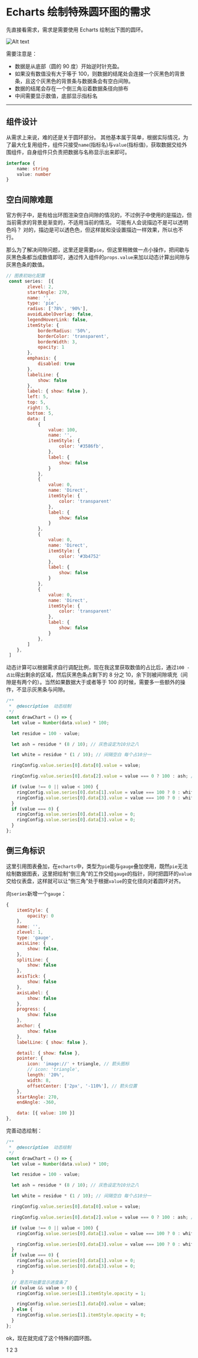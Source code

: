 # Echarts 绘制特殊圆环图的需求

先直接看需求，需求是需要使用 Echarts 绘制出下图的圆环。

![Alt text](../../assets/webSkill/ringxq.png)

需要注意是：

- 数据是从底部（圆的 90 度）开始逆时针充盈。
- 如果没有数值没有大于等于 100，则数据的结尾处会连接一个灰黑色的背景条，且这个灰黑色的背景条与数据条会有空白间隙。
- 数据的结尾会存在一个倒三角沿着数据条径向排布
- 中间需要显示数值，底部显示指标名

---

## 组件设计

从需求上来说，难的还是关于圆环部分。 其他基本属于简单，根据实际情况，为了最大化复用组件，组件只接受`name`(指标名)与`value`(指标值)，获取数据交给外围组件，自身组件只负责把数据与名称显示出来即可。

```ts
interface {
    name: string
    value: number
}
```

## 空白间隙难题

官方例子中，是有给出环图渲染空白间隙的情况的，不过例子中使用的是描边，但当前需求的背景是渐变的，不适用当前的情况。 可能有人会说描边不是可以透明色吗？ 对的，描边是可以透色色，但这样就和没设置描边一样效果，所以也不行。

那么为了解决间隙问题，这里还是需要`pie`，但这里稍微做一点小操作，把间歇与灰黑色条都当成数值即可，通过传入组件的`props.value`来加以动态计算出间隙与灰黑色条的数值。

```js
// 图表初始化配置
 const series:  [{
        zlevel: 2,
        startAngle: 270,
        name: '',
        type: 'pie',
        radius: ['78%', '90%'],
        avoidLabelOverlap: false,
        legendHoverLink: false,
        itemStyle: {
            borderRadius: '50%',
            borderColor: 'transparent',
            borderWidth: 3,
            opacity: 1
        },
        emphasis: {
            disabled: true
        },
        labelLine: {
            show: false
        },
        label: { show: false },
        left: 5,
        top: 5,
        right: 5,
        bottom: 5,
        data: [
            {
                value: 100,
                name: '',
                itemStyle: {
                    color: '#3586fb',
                },
                label: {
                    show: false
                }
            },
            {
                value: 0,
                name: 'Direct',
                itemStyle: {
                    color: 'transparent'
                },
                label: {
                    show: false
                }
            },
            {
                value: 0,
                name: 'Direct',
                itemStyle: {
                    color: '#3b4752'
                },
                label: {
                    show: false
                }
            },
            {
                value: 0,
                name: 'Direct',
                itemStyle: {
                    color: 'transparent'
                },
                label: {
                    show: false
                }
            },
        ]
    },
 ]
```

动态计算可以根据需求自行调配比例，现在我这里获取数值的占比后，通过`100 - 占比`得出剩余的区域，然后灰黑色条占剩下的 8 分之 10，余下则被间隙填充（间隙是有两个的）。当然如果数据大于或者等于 100 的时候，需要多一些额外的操作，不显示灰黑条与间隙。

```js
/**
 *  @description  动态绘制
 */
const drawChart = () => {
  let value = Number(data.value) * 100;

  let residue = 100 - value;

  let ash = residue * (8 / 10); // 灰色设定为10分之八

  let white = residue * (1 / 10); // 间隔空白 每个占10分一

  ringConfig.value.series[0].data[0].value = value;

  ringConfig.value.series[0].data[2].value = value === 0 ? 100 : ash; // 如果是超过100%，不显示

  if (value !== 0 || value < 100) {
    ringConfig.value.series[0].data[1].value = value === 100 ? 0 : white / 2;
    ringConfig.value.series[0].data[3].value = value === 100 ? 0 : white / 2;
  }
  if (value === 0) {
    ringConfig.value.series[0].data[1].value = 0;
    ringConfig.value.series[0].data[3].value = 0;
  }
};
```

## 倒三角标识

这里引用图表叠加，在`echarts`中，类型为`pie`能与`gauge`叠加使用，既然`pie`无法绘制数据图表，这里把绘制“倒三角”的工作交给`gauge`的指针，同时把圆环的`value`交给仪表盘，这样就可以让“倒三角”处于根据`value`的变化径向对着圆环对齐。

向`series`新增一个`gauge`：

```js
{
    itemStyle: {
        opacity: 0
    },
    name: '',
    zlevel: 1,
    type: 'gauge',
    axisLine: {
        show: false,
    },
    splitLine: {
        show: false
    },
    axisTick: {
        show: false
    },
    axisLabel: {
        show: false
    },
    progress: {
        show: false
    },
    anchor: {
        show: false
    },
    labelLine: { show: false },

    detail: { show: false },
    pointer: {
        icon: 'image://' + triangle, // 箭头图标
        // icon: 'triangle',
        length: '20%',
        width: 8,
        offsetCenter: ['2px', '-110%'], // 箭头位置
    },
    startAngle: 270,
    endAngle: -360,

    data: [{ value: 100 }]
},
```

完善动态绘制：

```js
/**
 *  @description  动态绘制
 */
const drawChart = () => {
  let value = Number(data.value) * 100;

  let residue = 100 - value;

  let ash = residue * (8 / 10); // 灰色设定为10分之八

  let white = residue * (1 / 10); // 间隔空白 每个占10分一

  ringConfig.value.series[0].data[0].value = value;

  ringConfig.value.series[0].data[2].value = value === 0 ? 100 : ash; // 如果是超过100%，不显示

  if (value !== 0 || value < 100) {
    ringConfig.value.series[0].data[1].value = value === 100 ? 0 : white / 2;

    ringConfig.value.series[0].data[3].value = value === 100 ? 0 : white / 2;
  }
  if (value === 0) {
    ringConfig.value.series[0].data[1].value = 0;
    ringConfig.value.series[0].data[3].value = 0;
  }

  // 是否开始要显示进度条了
  if (value && value > 0) {
    ringConfig.value.series[1].itemStyle.opacity = 1;

    ringConfig.value.series[1].data[0].value = value;
  } else {
    ringConfig.value.series[1].itemStyle.opacity = 0;
  }
};
```

ok，现在就完成了这个特殊的圆环图。

1
2
3
